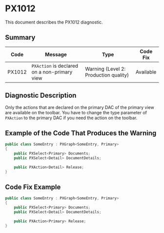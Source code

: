 # PX1012
This document describes the PX1012 diagnostic.

## Summary

| Code   | Message                                      | Type                                  | Code Fix  | 
| ------ | -------------------------------------------- | ------------------------------------- | --------- | 
| PX1012 | `PXAction` is declared on a non-primary view | Warning (Level 2: Production quality) | Available | 

## Diagnostic Description
Only the actions that are declared on the primary DAC of the primary view are available on the toolbar. You have to change the type parameter of `PXAction` to the primary DAC if you need the action on the toolbar.

## Example of the Code That Produces the Warning

```C#
public class SomeEntry : PXGraph<SomeEntry, Primary>
{
    public PXSelect<Primary> Documents;
    public PXSelect<Detail> DocumentDetails;
 
    public PXAction<Detail> Release;
}
```

## Code Fix Example

```C#
public class SomeEntry : PXGraph<SomeEntry, Primary>
{
    public PXSelect<Primary> Documents;
    public PXSelect<Detail> DocumentDetails;
 
    public PXAction<Primary> Release;
}
```